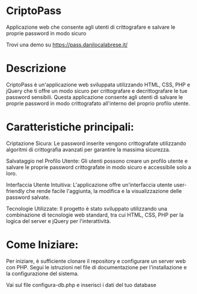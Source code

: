 # CriptoPass
Applicazione web che consente agli utenti di crittografare e salvare le proprie password in modo sicuro

Trovi una demo su https://pass.danilocalabrese.it/

# Descrizione

CriptoPass è un'applicazione web sviluppata utilizzando HTML, CSS, PHP e jQuery che ti offre un modo sicuro per crittografare e decrittografare le tue password sensibili. Questa applicazione consente agli utenti di salvare le proprie password in modo crittografato all'interno del proprio profilo utente.

# Caratteristiche principali:

Criptazione Sicura: Le password inserite vengono crittografate utilizzando algoritmi di crittografia avanzati per garantire la massima sicurezza.

Salvataggio nel Profilo Utente: Gli utenti possono creare un profilo utente e salvare le proprie password crittografate in modo sicuro e accessibile solo a loro.

Interfaccia Utente Intuitiva: L'applicazione offre un'interfaccia utente user-friendly che rende facile l'aggiunta, la modifica e la visualizzazione delle password salvate.

Tecnologie Utilizzate: Il progetto è stato sviluppato utilizzando una combinazione di tecnologie web standard, tra cui HTML, CSS, PHP per la logica del server e jQuery per l'interattività.

# Come Iniziare:

Per iniziare, è sufficiente clonare il repository e configurare un server web con PHP. Segui le istruzioni nel file di documentazione per l'installazione e la configurazione del sistema.

Vai sul file configura-db.php e inserisci i dati del tuo database
